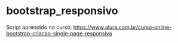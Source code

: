 # bootstrap_responsivo
Script aprendido no curso; https://www.alura.com.br/curso-online-bootstrap-criacao-single-page-responsiva
